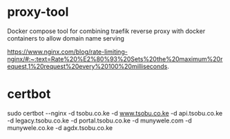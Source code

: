 
# proxy-tool

Docker compose tool for combining traefik reverse proxy with docker containers to allow domain name serving

https://www.nginx.com/blog/rate-limiting-nginx/#:~:text=Rate%20%E2%80%93%20Sets%20the%20maximum%20request,1%20request%20every%20100%20milliseconds.

# certbot 

sudo certbot --nginx -d tsobu.co.ke -d www.tsobu.co.ke -d api.tsobu.co.ke -d legacy.tsobu.co.ke -d portal.tsobu.co.ke -d munywele.com -d munywele.co.ke -d agdx.tsobu.co.ke